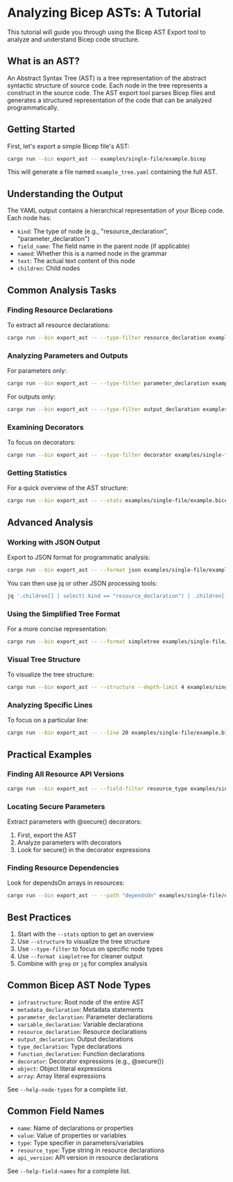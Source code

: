 # Analyzing Bicep ASTs: A Tutorial

This tutorial will guide you through using the Bicep AST Export tool to analyze and understand Bicep code structure.

## What is an AST?

An Abstract Syntax Tree (AST) is a tree representation of the abstract syntactic structure of source code. Each node in the tree represents a construct in the source code. The AST export tool parses Bicep files and generates a structured representation of the code that can be analyzed programmatically.

## Getting Started

First, let's export a simple Bicep file's AST:

```bash
cargo run --bin export_ast -- examples/single-file/example.bicep
```

This will generate a file named `example_tree.yaml` containing the full AST.

## Understanding the Output

The YAML output contains a hierarchical representation of your Bicep code. Each node has:

- `kind`: The type of node (e.g., "resource_declaration", "parameter_declaration")
- `field_name`: The field name in the parent node (if applicable)
- `named`: Whether this is a named node in the grammar
- `text`: The actual text content of this node
- `children`: Child nodes

## Common Analysis Tasks

### Finding Resource Declarations

To extract all resource declarations:

```bash
cargo run --bin export_ast -- --type-filter resource_declaration examples/single-file/example.bicep
```

### Analyzing Parameters and Outputs

For parameters only:

```bash
cargo run --bin export_ast -- --type-filter parameter_declaration examples/single-file/example.bicep
```

For outputs only:

```bash
cargo run --bin export_ast -- --type-filter output_declaration examples/single-file/example.bicep
```

### Examining Decorators

To focus on decorators:

```bash
cargo run --bin export_ast -- --type-filter decorator examples/single-file/example.bicep
```

### Getting Statistics

For a quick overview of the AST structure:

```bash
cargo run --bin export_ast -- --stats examples/single-file/example.bicep
```

## Advanced Analysis

### Working with JSON Output

Export to JSON format for programmatic analysis:

```bash
cargo run --bin export_ast -- --format json examples/single-file/example.bicep
```

You can then use jq or other JSON processing tools:

```bash
jq '.children[] | select(.kind == "resource_declaration") | .children[] | select(.kind == "identifier") | .text' example_tree.json
```

### Using the Simplified Tree Format

For a more concise representation:

```bash
cargo run --bin export_ast -- --format simpletree examples/single-file/example.bicep
```

### Visual Tree Structure

To visualize the tree structure:

```bash
cargo run --bin export_ast -- --structure --depth-limit 4 examples/single-file/example.bicep
```

### Analyzing Specific Lines

To focus on a particular line:

```bash
cargo run --bin export_ast -- --line 20 examples/single-file/example.bicep
```

## Practical Examples

### Finding All Resource API Versions

```bash
cargo run --bin export_ast -- --field-filter resource_type examples/single-file/example.bicep
```

### Locating Secure Parameters

Extract parameters with @secure() decorators:

1. First, export the AST
2. Analyze parameters with decorators
3. Look for secure() in the decorator expressions

### Finding Resource Dependencies

Look for dependsOn arrays in resources:

```bash
cargo run --bin export_ast -- --path "dependsOn" examples/single-file/example.bicep
```

## Best Practices

1. Start with the `--stats` option to get an overview
2. Use `--structure` to visualize the tree structure
3. Use `--type-filter` to focus on specific node types
4. Use `--format simpletree` for cleaner output
5. Combine with `grep` or `jq` for complex analysis

## Common Bicep AST Node Types

- `infrastructure`: Root node of the entire AST
- `metadata_declaration`: Metadata statements
- `parameter_declaration`: Parameter declarations
- `variable_declaration`: Variable declarations
- `resource_declaration`: Resource declarations
- `output_declaration`: Output declarations
- `type_declaration`: Type declarations
- `function_declaration`: Function declarations
- `decorator`: Decorator expressions (e.g., @secure())
- `object`: Object literal expressions
- `array`: Array literal expressions

See `--help-node-types` for a complete list.

## Common Field Names

- `name`: Name of declarations or properties
- `value`: Value of properties or variables
- `type`: Type specifier in parameters/variables
- `resource_type`: Type string in resource declarations
- `api_version`: API version in resource declarations

See `--help-field-names` for a complete list.
